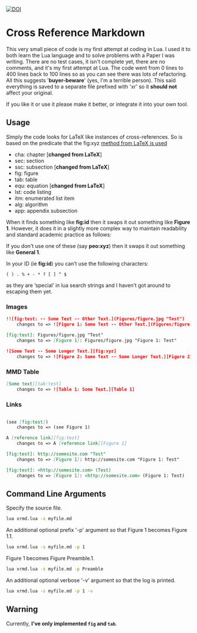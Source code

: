 [![DOI](https://zenodo.org/badge/doi/10.5281/zenodo.18962.svg)](http://dx.doi.org/10.5281/zenodo.18962)# Cross Reference MarkdownThis very small piece of code is my first attempt at coding in Lua. I used it to both learn the Lua language and to solve problems with a Paper I was writing. There are no test cases, it isn't complete yet, there are no comments, and it's my first attempt at Lua. The code went from 0 lines to 400 lines back to 100 lines so as you can see there was lots of refactoring. All this suggests '**buyer-beware**' (yes, I'm a terrible person). This said everything is saved to a separate file prefixed with 'xr' so it **should not** affect your original.If you like it or use it please make it better, or integrate it into your own tool.## UsageSimply the code looks for LaTeX like instances of cross-references. So is based on the predicate that the fig:xyz [method from LaTeX is used](https://en.wikibooks.org/wiki/LaTeX/Labels_and_Cross-referencing#Introduction)- cha:	chapter [**changed from LaTeX**]- sec:	section- ssc:	subsection [**changed from LaTeX**]- fig:	figure- tab:	table- equ:	equation [**changed from LaTeX**]- lst:	code listing- itm:	enumerated list item- alg:	algorithm- app:	appendix subsectionWhen it finds something like **fig:id** then it swaps it out something like **Figure 1**. However, it does it in a slightly more complex way to maintain readability and standard academic practice as follows:If you don't use one of these (say **peo:xyz**) then it swaps it out something like **General 1**.In your ID (ie **fig:id**) you can’t use the following characters:``` ( ) . % + - * ? [ ] ^ $ ```as they are ‘special’ in lua search strings and I haven’t got around to escaping them yet.  ### Images```md!![fig:test: -- Some Text -- Other Text.](Figures/figure.jpg "Test")	changes to => ![Figure 1: Some Text -- Other Text.](Figures/figure.jpg "Figure 1: Test")[fig:test]: Figures/figure.jpg "Test"	changes to => [Figure 1]: Figures/figure.jpg "Figure 1: Test"	![Some Text -- Some Longer Text.][fig:xyz]	changes to => ![Figure 2: Some Text -- Some Longer Text.][Figure 2]```### MMD Table```md[Some text][tab:test]	changes to => ![Table 1: Some Text.][Table 1]```### Links```md(see [fig:test])	changes to => (see Figure 1)A [reference link][fig:test]	changes to => A [reference link][Figure 1][fig:test]: http://somesite.com "Test"	changes to => [Figure 1]: http://somesite.com "Figure 1: Test"[fig:test]: <http://somesite.com> (Test)	changes to => [Figure 1]: <http://somesite.com> (Figure 1: Test)		```## Command Line ArgumentsSpecify the source file.```bashlua xrmd.lua -s myfile.md```An additional optional prefix '-p' argument so that Figure 1 becomes Figure 1.1.```bashlua xrmd.lua -s myfile.md -p 1```Figure 1 becomes Figure Preamble.1.```bashlua xrmd.lua -s myfile.md -p Preamble```An additional optional verbose '-v' argument so that the log is printed.```bashlua xrmd.lua -s myfile.md -p 1 -v```## WarningCurrently, **I've only implemented ```fig``` and ```tab```**.